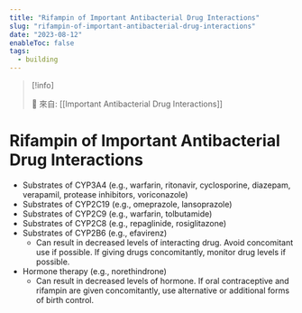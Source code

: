```yaml
---
title: "Rifampin of Important Antibacterial Drug Interactions"
slug: "rifampin-of-important-antibacterial-drug-interactions"
date: "2023-08-12"
enableToc: false
tags:
  - building
---
```


> [!info]
>
> 🌱 來自: [[Important Antibacterial Drug Interactions]]

# Rifampin of Important Antibacterial Drug Interactions

- Substrates of CYP3A4 (e.g., warfarin, ritonavir, cyclosporine, diazepam, verapamil, protease inhibitors, voriconazole)
- Substrates of CYP2C19 (e.g., omeprazole, lansoprazole)
- Substrates of CYP2C9 (e.g., warfarin, tolbutamide)
- Substrates of CYP2C8 (e.g., repaglinide, rosiglitazone)
- Substrates of CYP2B6 (e.g., efavirenz)
  - Can result in decreased levels of interacting drug. Avoid concomitant use if possible. If giving drugs concomitantly, monitor drug levels if possible.
- Hormone therapy (e.g., norethindrone)
  - Can result in decreased levels of hormone. If oral contraceptive and rifampin are given concomitantly, use alternative or additional forms of birth control.
